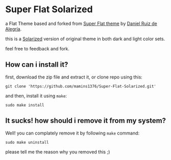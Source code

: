 # Super Flat Solarized #

a Flat Theme based and forked from [Super Flat theme][super-flat-repo] by [Daniel Ruiz de Alegría][daniel].

this is a [Solarized][solarized] version of original theme in both dark and light color sets.

feel free to feedback and fork.

[super-flat-repo]: https://github.com/daniruiz/Super-Flat-Remix-GNOME-theme
[daniel]: https://github.com/daniruiz
[solarized]: http://ethanschoonover.com/solarized

## How can i install it? ##
first, download the zip file and extract it, or clone repo using this:
```
git clone 'https://github.com/mamins1376/Super-Flat-Solarized.git'
```
and then, install it using `make`:
```
sudo make install
```

## It sucks! how should i remove it from my system? ##
Well! you can complately remove it  by following `make` command:
```
sudo make uninstall
```
please tell me the reason why you removed this ;)
